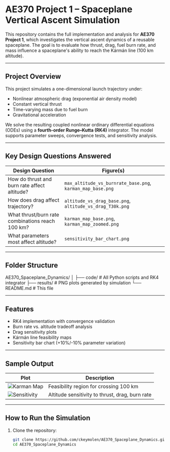 # AE370 Project 1 – Spaceplane Vertical Ascent Simulation

This repository contains the full implementation and analysis for **AE370 Project 1**, which investigates the vertical ascent dynamics of a reusable spaceplane. The goal is to evaluate how thrust, drag, fuel burn rate, and mass influence a spaceplane's ability to reach the Kármán line (100 km altitude).

---

##  Project Overview

This project simulates a one-dimensional launch trajectory under:
- Nonlinear atmospheric drag (exponential air density model)
- Constant vertical thrust
- Time-varying mass due to fuel burn
- Gravitational acceleration

We solve the resulting coupled nonlinear ordinary differential equations (ODEs) using a **fourth-order Runge–Kutta (RK4)** integrator. The model supports parameter sweeps, convergence tests, and sensitivity analysis.

---

##  Key Design Questions Answered

| Design Question | Figure(s) |
|-----------------|-----------|
| How do thrust and burn rate affect altitude? | `max_altitude_vs_burnrate_base.png`, `karman_map_base.png` |
| How does drag affect trajectory? | `altitude_vs_drag_base.png`, `altitude_vs_drag_T30k.png` |
| What thrust/burn rate combinations reach 100 km? | `karman_map_base.png`, `karman_map_zoomed.png` |
| What parameters most affect altitude? | `sensitivity_bar_chart.png` |

---

##  Folder Structure
AE370_Spaceplane_Dynamics/ │ ├── code/ # All Python scripts and RK4 integrator ├── results/ # PNG plots generated by simulation └── README.md # This file


---

##  Features

- RK4 implementation with convergence validation  
- Burn rate vs. altitude tradeoff analysis  
- Drag sensitivity plots  
- Kármán line feasibility maps  
- Sensitivity bar chart (+10%/-10% parameter variation)


---

##  Sample Output

| Plot | Description |
|------|-------------|
| ![Karman Map](results/karman_map_base.png) | Feasibility region for crossing 100 km |
| ![Sensitivity](results/sensitivity_bar_chart.png) | Altitude sensitivity to thrust, drag, burn rate |

---

##  How to Run the Simulation

1. Clone the repository:
   ```bash
   git clone https://github.com/ckeymolen/AE370_Spaceplane_Dynamics.git
   cd AE370_Spaceplane_Dynamics

